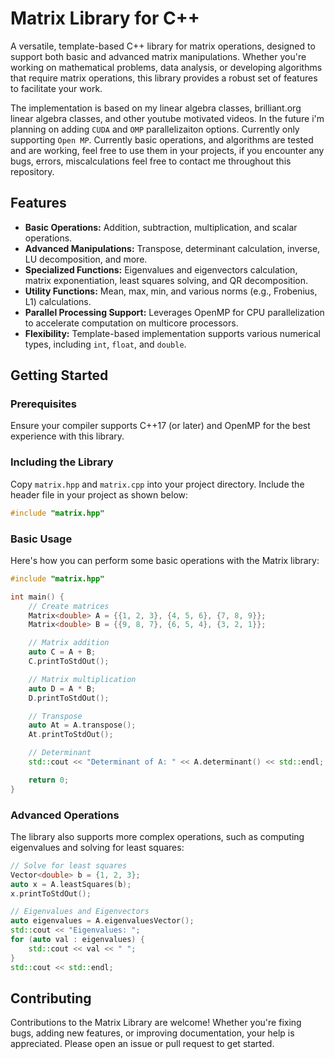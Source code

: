 # Matrix Library for C++

A versatile, template-based C++ library for matrix operations, designed to support both basic and advanced matrix manipulations. Whether you're working on mathematical problems, data analysis, or developing algorithms that require matrix operations, this library provides a robust set of features to facilitate your work.

The implementation is based on my linear algebra classes, brilliant.org linear algebra classes, and other youtube motivated videos. In the future i'm planning on adding `CUDA` and `OMP` parallelizaiton options. Currently only supporting `Open MP`. Currently basic operations, and algorithms are tested and are working, feel free to use them in your projects, if you encounter any bugs, errors, miscalculations feel free to contact me throughout this repository.

## Features

- **Basic Operations:** Addition, subtraction, multiplication, and scalar operations.
- **Advanced Manipulations:** Transpose, determinant calculation, inverse, LU decomposition, and more.
- **Specialized Functions:** Eigenvalues and eigenvectors calculation, matrix exponentiation, least squares solving, and QR decomposition.
- **Utility Functions:** Mean, max, min, and various norms (e.g., Frobenius, L1) calculations.
- **Parallel Processing Support:** Leverages OpenMP for CPU parallelization to accelerate computation on multicore processors.
- **Flexibility:** Template-based implementation supports various numerical types, including `int`, `float`, and `double`.

## Getting Started

### Prerequisites

Ensure your compiler supports C++17 (or later) and OpenMP for the best experience with this library.

### Including the Library

Copy `matrix.hpp` and `matrix.cpp` into your project directory. Include the header file in your project as shown below:

```cpp
#include "matrix.hpp"
```

### Basic Usage

Here's how you can perform some basic operations with the Matrix library:

```cpp
#include "matrix.hpp"

int main() {
    // Create matrices
    Matrix<double> A = {{1, 2, 3}, {4, 5, 6}, {7, 8, 9}};
    Matrix<double> B = {{9, 8, 7}, {6, 5, 4}, {3, 2, 1}};

    // Matrix addition
    auto C = A + B;
    C.printToStdOut();

    // Matrix multiplication
    auto D = A * B;
    D.printToStdOut();

    // Transpose
    auto At = A.transpose();
    At.printToStdOut();

    // Determinant
    std::cout << "Determinant of A: " << A.determinant() << std::endl;

    return 0;
}
```

### Advanced Operations

The library also supports more complex operations, such as computing eigenvalues and solving for least squares:

```cpp
// Solve for least squares
Vector<double> b = {1, 2, 3};
auto x = A.leastSquares(b);
x.printToStdOut();

// Eigenvalues and Eigenvectors
auto eigenvalues = A.eigenvaluesVector();
std::cout << "Eigenvalues: ";
for (auto val : eigenvalues) {
    std::cout << val << " ";
}
std::cout << std::endl;
```

## Contributing

Contributions to the Matrix Library are welcome! Whether you're fixing bugs, adding new features, or improving documentation, your help is appreciated. Please open an issue or pull request to get started.
